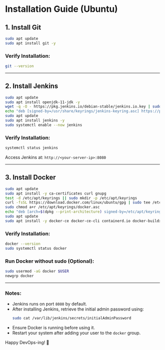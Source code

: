 # Installation Guide (Ubuntu)

## 1. Install Git
```bash
sudo apt update
sudo apt install git -y
```

### Verify Installation:
```bash
git --version
```

---

## 2. Install Jenkins
```bash
sudo apt update
sudo apt install openjdk-11-jdk -y
wget -q -O - https://pkg.jenkins.io/debian-stable/jenkins.io.key | sudo tee /usr/share/keyrings/jenkins-keyring.asc > /dev/null
echo "deb [signed-by=/usr/share/keyrings/jenkins-keyring.asc] https://pkg.jenkins.io/debian-stable binary/" | sudo tee /etc/apt/sources.list.d/jenkins.list > /dev/null
sudo apt update
sudo apt install jenkins -y
sudo systemctl enable --now jenkins
```

### Verify Installation:
```bash
systemctl status jenkins
```
Access Jenkins at: `http://<your-server-ip>:8080`

---

## 3. Install Docker
```bash
sudo apt update
sudo apt install -y ca-certificates curl gnupg
test -d /etc/apt/keyrings || sudo mkdir -p /etc/apt/keyrings
curl -fsSL https://download.docker.com/linux/ubuntu/gpg | sudo tee /etc/apt/keyrings/docker.asc > /dev/null
sudo chmod a+r /etc/apt/keyrings/docker.asc
echo "deb [arch=$(dpkg --print-architecture) signed-by=/etc/apt/keyrings/docker.asc] https://download.docker.com/linux/ubuntu $(lsb_release -cs) stable" | sudo tee /etc/apt/sources.list.d/docker.list > /dev/null
sudo apt update
sudo apt install -y docker-ce docker-ce-cli containerd.io docker-buildx-plugin docker-compose-plugin
```

### Verify Installation:
```bash
docker --version
sudo systemctl status docker
```

### Run Docker without sudo (Optional):
```bash
sudo usermod -aG docker $USER
newgrp docker
```

---
### Notes:
- Jenkins runs on port `8080` by default.
- After installing Jenkins, retrieve the initial admin password using:
  ```bash
  sudo cat /var/lib/jenkins/secrets/initialAdminPassword
  ```
- Ensure Docker is running before using it.
- Restart your system after adding your user to the `docker` group.

Happy DevOps-ing! 🚀

